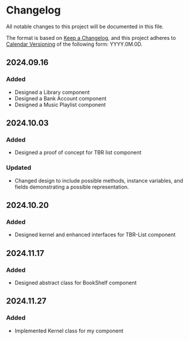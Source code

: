# Changelog

All notable changes to this project will be documented in this file.

The format is based on [Keep a Changelog](https://keepachangelog.com/en/1.1.0/),
and this project adheres to [Calendar Versioning](https://calver.org/) of
the following form: YYYY.0M.0D.

## 2024.09.16

### Added

- Designed a Library component
- Designed a Bank Account component
- Designed a Music Playlist component


## 2024.10.03

### Added

- Designed a proof of concept for TBR list component

### Updated

- Changed design to include possible methods, instance variables, and fields demonstrating a possible
representation.

## 2024.10.20

### Added

- Designed kernel and enhanced interfaces for TBR-List component

## 2024.11.17

### Added

- Designed abstract class for BookShelf component

## 2024.11.27

### Added

- Implemented Kernel class for my component
